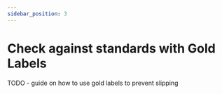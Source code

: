 ```yaml
---
sidebar_position: 3
---
```


# Check against standards with Gold Labels

TODO - guide on how to use gold labels to prevent slipping